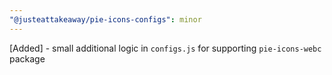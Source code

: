 ```yaml
---
"@justeattakeaway/pie-icons-configs": minor
---
```


[Added] - small additional logic in `configs.js` for supporting `pie-icons-webc` package
